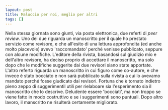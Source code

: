 ```yaml
---
layout: post
title: Maluccio per noi, meglio per altri
tags: []
---
```


Nella stessa giornata sono giunti, via posta elettronica, due referti di *peer review*.
Uno dei due riguarda un manoscritto per il quale ho prestato servizio come revisore, e che all'esito di una lettura approfondita (ed anche molto piacevole) avevo 'raccomandato' perché venisse pubblicato, seppure con alcune modifiche. L'editore della rivista, basandosi sul giudizio mio e dell'altro revisore, ha deciso proprio di accettare il manoscritto, ma solo dopo che le modifiche suggerite dai due revisori siano state apportate.
L'altro referto riguarda un manoscritto in cui figuro come co-autore, e che invece è stato bocciato e non sarà pubblicato sulla rivista a cui lo avevamo mandato perché fosse giudicato dai revisori. Fortuna che è tornato indietro pieno zeppo di suggerimentil utili per rielaboare sia l'esperimento sia il manoscritto che lo descrive. Deludente essere 'bocciati', ma non troppo se viene fatto in modo costruttivo e se i suggerimenti sono puntuali. Dopo altro lavoro, il manscritto ne risulterà certamente migliorato.
